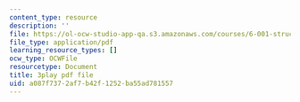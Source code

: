 ```yaml
---
content_type: resource
description: ''
file: https://ol-ocw-studio-app-qa.s3.amazonaws.com/courses/6-001-structure-and-interpretation-of-computer-programs-spring-2005/a087f7372af7b42f1252ba55ad781557_AbK4bZhUk48.pdf
file_type: application/pdf
learning_resource_types: []
ocw_type: OCWFile
resourcetype: Document
title: 3play pdf file
uid: a087f737-2af7-b42f-1252-ba55ad781557
---
```

